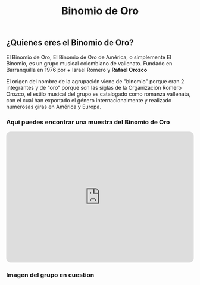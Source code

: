 <!DOCTYPE html>
<html lang="en">

<head>
    <link rel="stylesheet" href="https://cdn.jsdelivr.net/npm/water.css@2/out/dark.css">
    <meta charset="UTF-8">
    <meta name="viewport" content="width=device-width, initial-scale=1.0">
    <title>Bimoio de Oro</title>
</head>

<body>
    <header>
        <h1>Binomio de Oro</h1>
    </header>
    <main>
        <h2>¿Quienes eres el Binomio de Oro?</h2>
        <p>El Binomio de Oro, El Binomio de Oro de América, o simplemente El Binomio, es un
            grupo musical colombiano de vallenato. Fundado en Barranquilla en 1976 por +
            Israel Romero y <strong>Rafael Orozco</strong>
        </p>
        <p>El origen del nombre de la agrupación viene de "binomio" porque
            eran 2 integrantes y de "oro" porque son las siglas
            de la Organización Romero Orozco, el estilo musical
            del grupo es catalogado como romanza vallenata, con
            el cual han exportado el género internacionalmente y realizado
            numerosas giras en América y Europa.</p>
    </main>
    <h3>Aqui puedes encontrar una muestra del Binomio de Oro</h3>
    <iframe style="border-radius:12px"
        src="https://open.spotify.com/embed/playlist/37i9dQZF1DZ06evO24k9lG?utm_source=generator" width="100%"
        height="352" frameBorder="0" allowfullscreen=""
        allow="autoplay; clipboard-write; encrypted-media; fullscreen; picture-in-picture" loading="lazy"></iframe>
        <h3>Imagen del grupo en cuestion</h3>
        <img src="images/imagesasdasd.jpg" alt="">
    <footer></footer>

</body>

</html>
